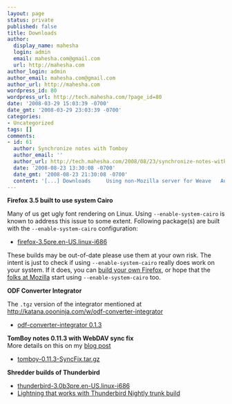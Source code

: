 ```yaml
---
layout: page
status: private
published: false
title: Downloads
author:
  display_name: mahesha
  login: admin
  email: mahesha.com@gmail.com
  url: http://mahesha.com
author_login: admin
author_email: mahesha.com@gmail.com
author_url: http://mahesha.com
wordpress_id: 80
wordpress_url: http://tech.mahesha.com/?page_id=80
date: '2008-03-29 15:03:39 -0700'
date_gmt: '2008-03-29 23:03:39 -0700'
categories:
- Uncategorized
tags: []
comments:
- id: 61
  author: Synchronize notes with Tomboy
  author_email: ''
  author_url: http://tech.mahesha.com/2008/08/23/synchronize-notes-with-tomboy/
  date: '2008-08-23 13:30:08 -0700'
  date_gmt: '2008-08-23 21:30:08 -0700'
  content: '[...] Downloads     Using non-Mozilla server for Weave   Aug 23 [...]'
---
```

<p><strong>Firefox 3.5 built to use system Cairo</strong></p>
<p>Many of us get ugly font rendering on Linux. Using <code>--enable-system-cairo</code> is known to address this issue to some extent. Following package(s) are built with the <code>--enable-system-cairo</code> configuration:</p>
<ul>
<li><a href="http://tech.mahesha.com/wp-content/uploads/firefox-3.5pre.en-US.linux-i686.tar.bz2" title="Build with --enable-system-cairo">firefox-3.5pre.en-US.linux-i686</a></li>
</ul>
<p>These builds may be out-of-date please use them at your own risk. The intent is just to check if using <code>--enable-system-cairo</code> really does work on your system. If it does, you can <a href="http://developer.mozilla.org/en/docs/Build_Documentation" title="How to build Firefox?">build your own Firefox</a>, or hope that the <a href="https://bugzilla.mozilla.org/" title="May be open a bug">folks at Mozilla</a> start using <code>--enable-system-cairo</code> too.</p>
<p><strong>ODF Converter Integrator</strong></p>
<p>The <code>.tgz</code> version of the integrator mentioned at <a href="http://katana.oooninja.com/w/odf-converter-integrator">http://katana.oooninja.com/w/odf-converter-integrator</a></p>
<ul>
<li><a href="http://tech.mahesha.com/wp-content/uploads/odf-converter-integrator-0.1.3.tgz" title="The .tgz version">odf-converter-integrator 0.1.3</a></li>
</ul>
<p><strong>TomBoy notes 0.11.3 with WebDAV sync fix</strong><br />
More details on this on my <a href="http://tech.mahesha.com/2008/08/23/synchronize-notes-with-tomboy/" title="Synchronize notes with Tomboy">blog post</a></p>
<ul>
<li><a href="http://tech.mahesha.com/wp-content/uploads/tomboy-0.11.3-SyncFix.tar.gz" title="The .tgz version">tomboy-0.11.3-SyncFix.tar.gz</a></li>
</ul>
<p><strong>Shredder builds of Thunderbird</strong></p>
<ul>
<li><a href="http://tech.mahesha.com/wp-content/uploads/thunderbird-3.0b3pre.en-US.linux-i686.tar.bz2" title="Thunderbird">thunderbird-3.0b3pre.en-US.linux-i686</a></li>
<li><a href="http://tech.mahesha.com/wp-content/uploads/lightning.xpi" title="Thunderbird">Lightning that works with Thunderbird Nightly trunk build</a></li>
</ul>
